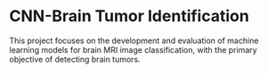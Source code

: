 # CNN-Brain Tumor Identification
This project focuses on the development and evaluation of machine learning models for brain MRI image classification, with the primary objective of detecting brain tumors.
